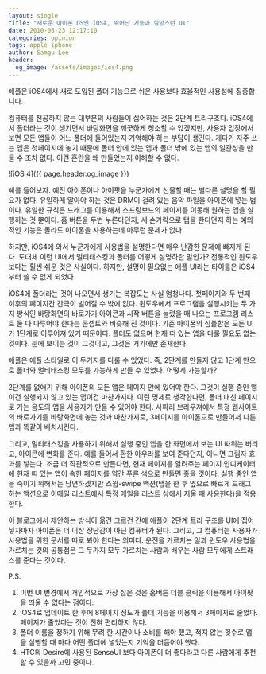 ```yaml
---
layout: single
title: "새로운 아이폰 OS인 iOS4, 뛰어난 기능과 실망스런 UI"
date: 2010-06-23 12:17:10
categories: opinion
tags: apple iphone
author: Samgu Lee
header:
  og_image: /assets/images/ios4.png
---
```


애플은 iOS4에서 새로 도입된 폴더 기능으로 쉬운 사용보다 효율적인 사용성에 집중합니다.

컴퓨터를 전공하지 않는 대부분의 사람들이 싫어하는 것은 2단계 트리구조다. iOS4에서 폴더라는 것이 생기면서 바탕화면을 깨끗하게 청소할 수 있겠지만, 사용자 입장에서 보면 모든 앱들이 어느 폴더에 들어있는지 기억해야 하는 부담이 생긴다. 게다가 자주 쓰는 앱은 첫페이지에 놓기 때문에 폴더 안에 있는 앱과 폴더 밖에 있는 앱의 일관성을 만들 수 조차 없다. 이런 혼란을 왜 만들었는지 이해할 수 없다.

![iOS 4]({{ page.header.og_image }})

예를 들어보자. 예전 아이폰이나 아이팟을 누군가에게 선물할 때는 별다른 설명을 할 필요가 없다. 유일하게 알아야 하는 것은 DRM이 걸려 있는 음악 파일을 아이폰에 넣는 법이다. 유일한 규칙은 드래그를 이용해서 스프링보드의 페이지를 이동해 원하는 앱을 실행하는 것 뿐이다. 홈 버튼을 두번 누른다던지, 세 손가락으로 탭을 한다던지 하는 예외적인 기능은 몰라도 아이폰을 사용하는데 아무런 문제가 없다.

하지만, iOS4에 와서 누군가에게 사용법을 설명한다면 매우 난감한 문제에 빠지게 된다. 도대체 이런 UI에서 멀티태스킹과 폴더를 어떻게 설명하란 말인가? 전통적인 윈도우보다는 훨씬 쉬운 것은 사실이다. 하지만, 설명이 필요없는 애플 UI라는 타이틀은 iOS4부터 쓸 수 없게 되었다.

iOS4에 폴더라는 것이 나오면서 생기는 복잡도는 사실 엄청나다. 첫페이지와 두 번째 이후의 페이지간 간극이 벌어질 수 밖에 없다. 윈도우에서 프로그램을 실행시키는 두 가지 방식인 바탕화면의 바로가기 아이콘과 시작 버튼을 눌렀을 때 나오는 프로그램 리스트 둘 다 다루어야 한다는 콘셉트와 비슷해 진 것이다. 기존 아이폰의 심플함은 모든 UI가 1단계로 이루어져 있기 때문이다. 폴더도 없으며 현재 떠 있는 앱을 다룰 필요도 없는 것이다. 눈에 보이는 것이 그것이고, 그것은 거기에만 존재한다.

애플은 애플 스타일로 이 두가지를 다룰 수 있었다. 즉, 2단계를 만들지 않고 1단계 만으로 폴더와 멀티태스킹 모두를 가능하게 만들 수 있었다. 어떻게 가능할까?

2단계를 없애기 위해 아이폰의 모든 앱은 페이지 안에 있어야 한다. 그것이 실행 중인 앱이건 실행되지 않고 있는 앱이건 마찬가지다. 이런 명제로 생각한다면, 폴더 대신 페이지로 가는 용도의 앱을 사용자가 만들 수 있어야 한다. 사파리 브라우져에서 특정 웹사이트의 바로가기를 바탕화면에 놓는 것과 마찬가지로, 3페이지를 아이폰으로 만들어서 다른 앱과 똑같이 배치시킨다.

그리고, 멀티태스킹을 사용하기 위해서 실행 중인 앱을 한 화면에서 보는 UI 따위는 버리고, 아이콘에 변화를 준다. 예를 들어서 환한 아우라를 보여 준다던지, 아니면 그림자 효과를 넣는다. 조금 더 직관적으로 만든다면, 현재 페이지를 알려주는 페이지 인디케이터에 현재 떠 있는 앱이 속한 페이지를 약간 푸른 색으로 만들면 좋을 것이다. 실행 중인 앱을 죽이기 위해서는 당연하겠지만 스윕-swipe 액션(탭을 한 후 옆으로 빠르게 드래그 하는 액션으로 이메일 리스트에서 특정 메일을 리스트 상에서 지울 때 사용한다)을 적용한다.

이 블로그에서 제안하는 방식이 옮건 그르건 간에 애플이 2단계 트리 구조를 UI에 집어 넣자마자 아이폰은 더 이상 장난감이 아닌 컴퓨터가 된다. 그리고, 그 컴퓨터는 사용자가 사용법을 위한 문서를 따로 봐야 한다는 의미다. 운전을 가르치는 일과 윈도우 사용법을 가르치는 것의 공통점은 그 두가지 모두 가르치는 사람과 배우는 사람 모두에게 스트래스를 준다는 것이다.

P.S.

1. 이번 UI 변경에서 개인적으로 가장 싫은 것은 홈버튼 더블 클릭을 이용해서 아이팟을 띄울 수 없다는 점이다.
2. iOS4로 업데이트 한 후에 8페이지 정도가 폴더 기능을 이용해서 3페이지로 줄었다. 페이지가 줄었다는 것이 전혀 편리하지 않다.
3. 폴더 이름을 정하기 위해 무려 한 시간이나 소비를 해야 했고, 적지 않는 횟수로 앱을 실행할 때 마다 어떤 폴더에 넣었는지 기억을 더듬어야 했다.
4. HTC의 Desire에 사용된 SenseUI 보다 아이폰이 더 좋다라고 다른 사람에게 추천할 수 있을까 고민 중이다.
